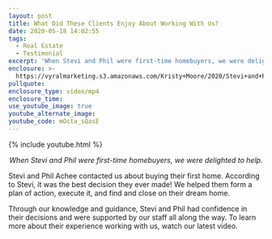 ```yaml
---
layout: post
title: What Did These Clients Enjoy About Working With Us?
date: 2020-05-18 14:02:55
tags:
  - Real Estate
  - Testimonial
excerpt: 'When Stevi and Phil were first-time homebuyers, we were delighted to help.'
enclosure: >-
  https://vyralmarketing.s3.amazonaws.com/Kristy+Moore/2020/Stevi+and+Phil+Official.mp4
pullquote:
enclosure_type: video/mp4
enclosure_time:
use_youtube_image: true
youtube_alternate_image:
youtube_code: mOcta_sQasE
---
```


{% include youtube.html %}

<p style="text-align: center;"><em>When Stevi and Phil were first-time homebuyers, we were delighted to help.</em></p>

Stevi and Phil Achee contacted us about buying their first home. According to Stevi, it was the best decision they ever made\! We helped them form a plan of action, execute it, and find and close on their dream home.

Through our knowledge and guidance, Stevi and Phil had confidence in their decisions and were supported by our staff all along the way. To learn more about their experience working with us, watch our latest video.